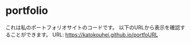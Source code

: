 # portfolio
これは私のポートフォリオサイトのコードです。
以下のURLから表示を確認することができます。
URL: https://katokouhei.github.io/portfoURL